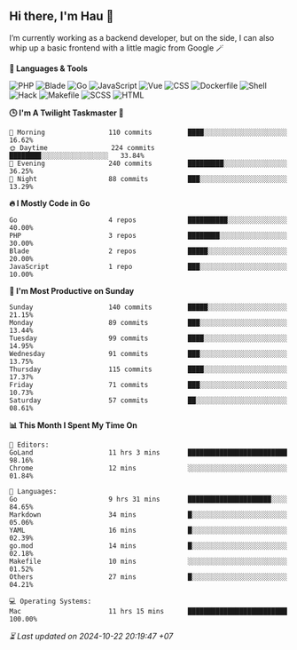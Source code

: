 ## Hi there, I'm Hau 👋
I’m currently working as a backend developer, but on the side, I can also whip up a basic frontend with a little magic from Google 🪄

<!--START_SECTION:readme-stats-->
**💬 Languages & Tools**

![PHP](https://img.shields.io/badge/PHP-64.51%25-4F5D95?&logo=PHP&labelColor=151b23)
![Blade](https://img.shields.io/badge/Blade-26.04%25-f7523f?&logo=Blade&labelColor=151b23)
![Go](https://img.shields.io/badge/Go-05.20%25-00ADD8?&logo=Go&labelColor=151b23)
![JavaScript](https://img.shields.io/badge/JavaScript-02.37%25-f1e05a?&logo=JavaScript&labelColor=151b23)
![Vue](https://img.shields.io/badge/Vue-01.20%25-41b883?&logo=Vue&labelColor=151b23)
![CSS](https://img.shields.io/badge/CSS-00.29%25-563d7c?&logo=CSS&labelColor=151b23)
![Dockerfile](https://img.shields.io/badge/Dockerfile-00.12%25-384d54?&logo=Dockerfile&labelColor=151b23)
![Shell](https://img.shields.io/badge/Shell-00.09%25-89e051?&logo=Shell&labelColor=151b23)
![Hack](https://img.shields.io/badge/Hack-00.07%25-878787?&logo=Hack&labelColor=151b23)
![Makefile](https://img.shields.io/badge/Makefile-00.07%25-427819?&logo=Makefile&labelColor=151b23)
![SCSS](https://img.shields.io/badge/SCSS-00.02%25-c6538c?&logo=SCSS&labelColor=151b23)
![HTML](https://img.shields.io/badge/HTML-00.01%25-e34c26?&logo=HTML&labelColor=151b23)


**🕒 I'm A Twilight Taskmaster 🌆**

```text
🌅 Morning                110 commits         ████░░░░░░░░░░░░░░░░░░░░░   16.62%
🌞 Daytime                224 commits         ████████░░░░░░░░░░░░░░░░░   33.84%
🌆 Evening                240 commits         █████████░░░░░░░░░░░░░░░░   36.25%
🌙 Night                  88 commits          ███░░░░░░░░░░░░░░░░░░░░░░   13.29%
```

**🔥 I Mostly Code in Go**

```text
Go                       4 repos             ██████████░░░░░░░░░░░░░░░   40.00%
PHP                      3 repos             ████████░░░░░░░░░░░░░░░░░   30.00%
Blade                    2 repos             █████░░░░░░░░░░░░░░░░░░░░   20.00%
JavaScript               1 repo              ███░░░░░░░░░░░░░░░░░░░░░░   10.00%
```

**📅 I'm Most Productive on Sunday**

```text
Sunday                   140 commits         █████░░░░░░░░░░░░░░░░░░░░   21.15%
Monday                   89 commits          ███░░░░░░░░░░░░░░░░░░░░░░   13.44%
Tuesday                  99 commits          ████░░░░░░░░░░░░░░░░░░░░░   14.95%
Wednesday                91 commits          ███░░░░░░░░░░░░░░░░░░░░░░   13.75%
Thursday                 115 commits         ████░░░░░░░░░░░░░░░░░░░░░   17.37%
Friday                   71 commits          ███░░░░░░░░░░░░░░░░░░░░░░   10.73%
Saturday                 57 commits          ██░░░░░░░░░░░░░░░░░░░░░░░   08.61%
```

**📊 This Month I Spent My Time On**

```text
📝 Editors:
GoLand                   11 hrs 3 mins       █████████████████████████   98.16%
Chrome                   12 mins             ░░░░░░░░░░░░░░░░░░░░░░░░░   01.84%

💬 Languages:
Go                       9 hrs 31 mins       █████████████████████░░░░   84.65%
Markdown                 34 mins             █░░░░░░░░░░░░░░░░░░░░░░░░   05.06%
YAML                     16 mins             █░░░░░░░░░░░░░░░░░░░░░░░░   02.39%
go.mod                   14 mins             █░░░░░░░░░░░░░░░░░░░░░░░░   02.18%
Makefile                 10 mins             ░░░░░░░░░░░░░░░░░░░░░░░░░   01.52%
Others                   27 mins             █░░░░░░░░░░░░░░░░░░░░░░░░   04.21%

💻 Operating Systems:
Mac                      11 hrs 15 mins      █████████████████████████   100.00%
```



*⏳ Last updated on 2024-10-22 20:19:47 +07*
<!--END_SECTION:readme-stats-->
